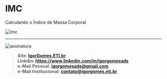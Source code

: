# IMC
Calculando o Índice de Massa Corporal

![imc](https://user-images.githubusercontent.com/51889513/139780986-a929a9ce-54bd-4a92-9f21-7f58915106ae.png)

---
![assinatura](https://user-images.githubusercontent.com/51889513/138512526-05ef6818-49a7-4f5a-a16f-ffef43b26ee5.jpg)
> **Site: [IgorGomes.ETI.br](https://igorgomes.eti.br)**  
> **Linkdin: https://www.linkedin.com/in/igorgomesads**  
> **e-Mail Pessoal: igorgomesads@gmail.com**  
> **e-Mail Institucional: contato@igorgomes.eti.br**  
